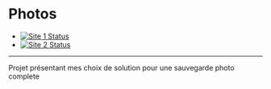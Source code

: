 # Photos

- [![Site 1 Status](https://github.com/kayoo123/photos/actions/workflows/check_site1.yml/badge.svg?event=push)](https://photos.jeremi.fr.to)
- [![Site 2 Status](https://github.com/kayoo123/photos/actions/workflows/check_site2.yml/badge.svg?event=push)](https://kayoo123.github.io/photos/)
---

Projet présentant mes choix de solution pour une sauvegarde photo complete
